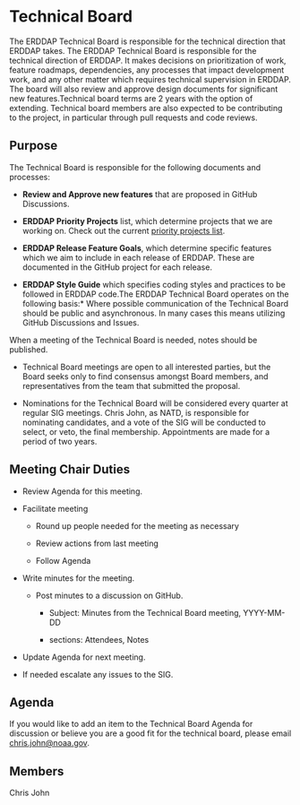# **Technical Board**

The ERDDAP Technical Board is responsible for the technical direction that ERDDAP takes. The ERDDAP Technical Board is responsible for the technical direction of ERDDAP. It makes decisions on prioritization of work, feature roadmaps, dependencies, any processes that impact development work, and any other matter which requires technical supervision in ERDDAP. The board will also review and approve design documents for significant new features.Technical board terms are 2 years with the option of extending. Technical board members are also expected to be contributing to the project, in particular through pull requests and code reviews.

## **Purpose**

The Technical Board is responsible for the following documents and processes:

* **Review and Approve new features** that are proposed in GitHub Discussions.

* **ERDDAP Priority Projects** list, which determine projects that we are working on. Check out the current [priority projects list](PRIORITY_PROJECTS.md).

* **ERDDAP Release Feature Goals**, which determine specific features which we aim to include in each release of ERDDAP. These are documented in the GitHub project for each release.

* **ERDDAP Style Guide** which specifies coding styles and practices to be followed in ERDDAP code.The ERDDAP Technical Board operates on the following basis:* Where possible communication of the Technical Board should be public and asynchronous. In many cases this means utilizing GitHub Discussions and Issues.

When a meeting of the Technical Board is needed, notes should be published.

* Technical Board meetings are open to all interested parties, but the Board seeks only to find consensus amongst Board members, and representatives from the team that submitted the proposal.

* Nominations for the Technical Board will be considered every quarter at regular SIG meetings. Chris John, as NATD, is responsible for nominating candidates, and a vote of the SIG will be conducted to select, or veto, the final membership. Appointments are made for a period of two years.

## **Meeting Chair Duties**

- Review Agenda for this meeting.

- Facilitate meeting

  - Round up people needed for the meeting as necessary

  - Review actions from last meeting

  - Follow Agenda

- Write minutes for the meeting.

  - Post minutes to a discussion on GitHub.

    - Subject: Minutes from the Technical Board meeting, YYYY-MM-DD

    - sections: Attendees, Notes

- Update Agenda for next meeting.

- If needed escalate any issues to the SIG.

## Agenda

If you would like to add an item to the Technical Board Agenda for discussion or believe you are a good fit for the technical board, please email [chris.john@noaa.gov](mailto:chris.john@noaa.gov).

## Members

Chris John
